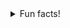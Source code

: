 <!-- <div align="left">
  <div>
    <img title="Raphael" height="135" src="https://github.com/rapdos-s/rapdos-s/blob/main/Avatar%20Cel%20Shading.png?raw=true">
    <img title="Most Used Languages" height="135em" src="https://github-readme-stats.vercel.app/api/top-langs/?username=rapdos-s&layout=compact&langs_count=7&theme=apprentice&border_radius=8&hide_border=true&bg_color=3e3e3e&hide=shell,powershell"/>
  </div>
</div>
<div align="left">
  <div>
    </br>
    &nbsp;&nbsp;
    <img title="C" src="https://img.shields.io/badge/C-3e3e3e?&logo=c&logoColor=white">
    <img title="C++" src="https://img.shields.io/badge/C%2B%2B-3e3e3e?logo=c%2B%2B&logoColor=white">
    <img title="CSS3" src="https://img.shields.io/badge/CSS3-3e3e3e?logo=CSS3&logoColor=white">
    <img title="JavaScript" src="https://img.shields.io/badge/JavaScript-3e3e3e?logo=javascript&logoColor=white">
    <img title="Node.js" src="https://img.shields.io/badge/Node.js-3e3e3e?logo=Node.js&logoColor=white">
    <img title="React" src="https://img.shields.io/badge/React-3e3e3e?logo=react&logoColor=white">
    <img title="Python" src="https://img.shields.io/badge/Python-3e3e3e?logo=python&logoColor=white">
    <img title="Android" src="https://img.shields.io/badge/Android-3e3e3e?logo=android&logoColor=white">
    <img title="KaiOS" src="https://img.shields.io/badge/KaiOS-3e3e3e?logo=KaiOS&logoColor=white">
    <img title="HTML5" src="https://img.shields.io/badge/HTML5-3e3e3e?logo=html5&logoColor=white">
  </div>

<h2>Current projects</h2>

<details>

<summary>42 São Paulo</summary>

###### • [42 São Paulo](https://www.42sp.org.br/ "42 São Paulo")

<img title="Phase One" height="150" align="left" src="https://github.com/rapdos-s/rapdos-s/blob/main/badges/phase_onem.png?raw=true">
<img title="Phase Two" height="150" src="https://github.com/rapdos-s/rapdos-s/blob/main/badges/phase_twom.png?raw=true">
<img title="Phase Three" height="150" src="https://github.com/rapdos-s/rapdos-s/blob/main/badges/phase_threem.png?raw=true">
<img title="common_core" height="150" src="https://github.com/rapdos-s/rapdos-s/blob/main/badges/common_coree.png?raw=true">
<details>
<summary>Phase One</summary>
<div>
    </br>
    <img title="libft" height="100" src="https://github.com/rapdos-s/rapdos-s/blob/main/badges/libftm.png?raw=true">
    <img title="get_next_line" height="100" src="https://github.com/rapdos-s/rapdos-s/blob/main/badges/get_next_linem.png?raw=true">
    <img title="ft_printf" height="100" src="https://github.com/rapdos-s/rapdos-s/blob/main/badges/ft_printfm.png?raw=true">
    <img title="born2beroot" height="100" src="https://github.com/rapdos-s/rapdos-s/blob/main/badges/born2berootm.png?raw=true">
    <img title="so_long" height="100" src="https://github.com/rapdos-s/rapdos-s/blob/main/badges/so_longm.png?raw=true">
    <img title="fract-ol" height="100" src="https://github.com/rapdos-s/rapdos-s/blob/main/badges/fract-olm.png?raw=true">
    <img title="fdf" height="100" src="https://github.com/rapdos-s/rapdos-s/blob/main/badges/fdfm.png?raw=true">
    <img title="pipex" height="100" src="https://github.com/rapdos-s/rapdos-s/blob/main/badges/pipexm.png?raw=true">
    <img title="minitalk" height="100" src="https://github.com/rapdos-s/rapdos-s/blob/main/badges/minitalkm.png?raw=true">
    </br>
</div>
</details>
<details>
<summary>Phase Two</summary>
<div>
    </br>
    <img title="push_swap" height="100" src="https://github.com/rapdos-s/rapdos-s/blob/main/badges/push_swapm.png?raw=true">
    <img title="minishell" height="100" src="https://github.com/rapdos-s/rapdos-s/blob/main/badges/minishellm.png?raw=true">
    <img title="philosophers" height="100" src="https://github.com/rapdos-s/rapdos-s/blob/main/badges/philosophersm.png?raw=true">
    <img title="netpractice" height="100" src="https://github.com/rapdos-s/rapdos-s/blob/main/badges/netpracticem.png?raw=true">
    <img title="cub3d" height="100" src="https://github.com/rapdos-s/rapdos-s/blob/main/badges/cub3dm.png?raw=true">
    <img title="minirt" height="100" src="https://github.com/rapdos-s/rapdos-s/blob/main/badges/minirtm.png?raw=true">
    </br>
</div>
</details>
<details>
<summary>Phase Three</summary>
<div>
    </br>
	<img title="cpp" height="100" src="https://github.com/rapdos-s/rapdos-s/blob/main/badges/cppm.png?raw=true">
	<img title="ft_containers" height="100" src="https://github.com/rapdos-s/rapdos-s/blob/main/badges/ft_containersm.png?raw=true">
	<img title="inception" height="100" src="https://github.com/rapdos-s/rapdos-s/blob/main/badges/inceptionm.png?raw=true">
	<img title="webserv" height="100" src="https://github.com/rapdos-s/rapdos-s/blob/main/badges/webservm.png?raw=true">
	<img title="ft_irc" height="100" src="https://github.com/rapdos-s/rapdos-s/blob/main/badges/ft_ircm.png?raw=true">
	<img title="ft_transcendence" height="100" src="https://github.com/rapdos-s/rapdos-s/blob/main/badges/ft_transcendencem.png?raw=true">
    </br>
</div>
</details>
<details>
<summary>Colaboration</summary>
<div>
    </br>
	<img title="events" height="100" src="https://github.com/rapdos-s/rapdos-s/blob/main/badges/eventsh.png?raw=true">
	<img title="voxotron" height="100" src="https://github.com/rapdos-s/rapdos-s/blob/main/badges/voxotronh.png?raw=true">
	<img title="evaluation" height="100" src="https://github.com/rapdos-s/rapdos-s/blob/main/badges/evaluationh.png?raw=true">
    </br>
</div>
</details>
<details>
<summary>Services</summary>
<div>
    </br>
	<img title="survey" height="100" src="https://github.com/rapdos-s/rapdos-s/blob/main/badges/surveyh.png?raw=true">
	<img title="volunteer" height="100" src="https://github.com/rapdos-s/rapdos-s/blob/main/badges/volunteerh.png?raw=true">
	<img title="entrepreneur" height="100" src="https://github.com/rapdos-s/rapdos-s/blob/main/badges/entrepreneurh.png?raw=true">
    </br>
</div>
</details>
</details>

<details>

<summary>Tracks at Exercism</summary>

###### • [C](https://exercism.org/profiles/radossa "C track at Exercism")

- [ ] Easy exercises;
- [ ] Medium exercises;
- [ ] Hard exercises.

</details>


<h2>Find me</h2>

  <div>
    <a title="Discord user: rapdos-s | Raphael#4550" href="https://discordapp.com/users/797961558889070623/">
      <img src="https://img.shields.io/badge/| Discord-3e3e3e?style=flat-square&logo=discord&logoColor=white">
    </a>
    <a title="Mail: raphael.santos.esteves@gmail.com" href = "mailto:raphael.santos.esteves@gmail.com">
      <img src="https://img.shields.io/badge/| Mail-3e3e3e?style=flat-square&logo=gmail&logoColor=white">
    </a>
    <a title="LinkedIn profile: Raphael dos Santos Esteves" href="https://www.linkedin.com/in/rapdos-s/">
      <img src="https://img.shields.io/badge/| LinkedIn-3e3e3e?style=flat-square&logo=linkedin&logoColor=white">
    </a>
    <a title="42 profile: rapdos-s" href="https://profile.intra.42.fr/users/rapdos-s">
      <img src="https://img.shields.io/badge/| 42 São Paulo-3e3e3e?style=flat-square&logo=42&logoColor=white">
    </a>
    </a>
    <a title="Exercism profile: rapdos-s" href="https://exercism.org/profiles/rapdos-s">
      <img src="https://img.shields.io/badge/| Exercism-3e3e3e?style=flat-square&logo=Exercism&logoColor=white">
    </a>
  </div>
</div>

<h2></h2>

<details>
  <summary>Personal tastes</summary>
</br>

♟️ [Chess](https://www.chess.com/member/rapdos-s "Chess.com Profile");


😁 Bad Jokes;

🧑‍🌾 [Stardew Valley](https://steamcommunity.com/id/rapdos-s/ "Steam Profile");

🥜 Paçoca (Peanut Candy).

</br>
</details>
-->



<details>
  <summary>Fun facts!</summary>
</br>

• I learned to play acoustic guitar even though I didn't like to listen to music;

• The username "**rapdos**" sounds like "**fasterous**" in Brazilian Portuguese;

</details>

<!-- Herobrine: I'm still here, boy. -->

